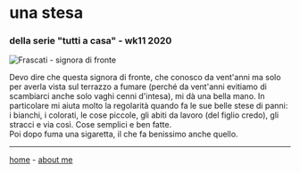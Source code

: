 # una stesa   
### della serie "tutti a casa" - wk11 2020   

![](https://drive.google.com/uc?id=15sgCy__Nz8F4tjfBeKI9BpzfCWtFLVkZ "Frascati - signora di fronte")  

Devo dire che questa signora di fronte, che conosco da vent'anni ma solo per averla vista sul terrazzo a fumare (perché da vent'anni evitiamo di scambiarci anche solo vaghi cenni d'intesa), mi dà una bella mano. In particolare mi aiuta molto la regolarità quando fa le sue belle stese di panni: i bianchi, i colorati, le cose piccole, gli abiti da lavoro (del figlio credo), gli stracci e via così. Cose semplici e ben fatte.   
Poi dopo fuma una sigaretta, il che fa benissimo anche quello.  

---  
[home](/index.md) - [about me](/aboutme.md)  

